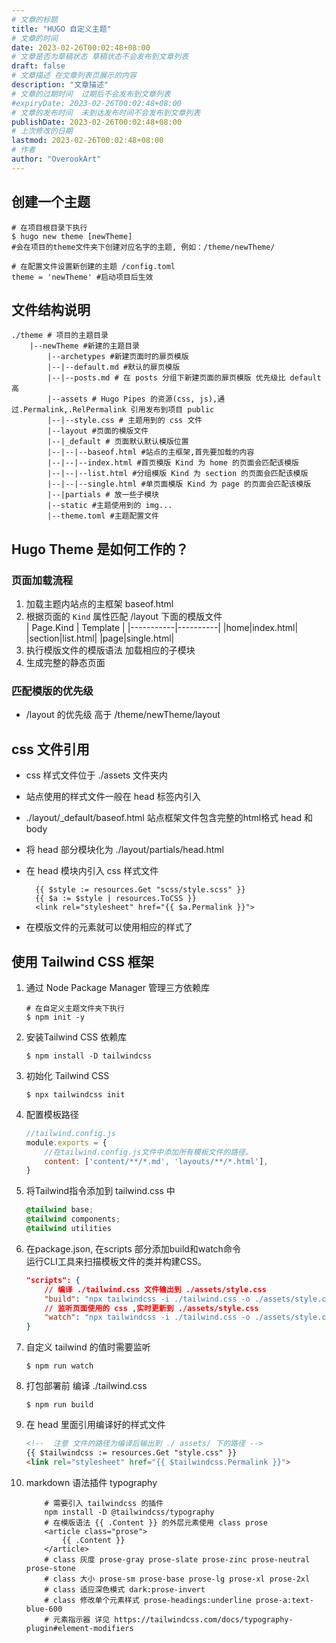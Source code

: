 ```yaml
---
# 文章的标题
title: "HUGO 自定义主题"
# 文章的时间
date: 2023-02-26T00:02:48+08:00
# 文章是否为草稿状态 草稿状态不会发布到文章列表
draft: false
# 文章描述 在文章列表页展示的内容
description: "文章描述"
# 文章的过期时间  过期后不会发布到文章列表
#expiryDate: 2023-02-26T00:02:48+08:00 
# 文章的发布时间  未到达发布时间不会发布到文章列表
publishDate: 2023-02-26T00:02:48+08:00
# 上次修改的日期
lastmod: 2023-02-26T00:02:48+08:00
# 作者
author: "OverookArt"
--- 
```

## 创建一个主题  

``` shell
# 在项目根目录下执行
$ hugo new theme [newTheme] 
#会在项目的theme文件夹下创建对应名字的主题, 例如：/theme/newTheme/

# 在配置文件设置新创建的主题 /config.toml
theme = 'newTheme' #启动项目后生效
```



## 文件结构说明  

``` shell
./theme # 项目的主题目录
    |--newTheme #新建的主题目录
        |--archetypes #新建页面时的扉页模版
        |--|--default.md #默认的扉页模版
        |--|--posts.md # 在 posts 分组下新建页面的扉页模版 优先级比 default 高
        |--assets # Hugo Pipes 的资源(css, js),通过.Permalink,.RelPermalink 引用发布到项目 public
        |--|--style.css # 主题用到的 css 文件
        |--layout #页面的模版文件
        |--|_default # 页面默认默认模版位置
        |--|--|--baseof.html #站点的主框架,首先要加载的内容
        |--|--|--index.html #首页模版 Kind 为 home 的页面会匹配该模版
        |--|--|--list.html #分组模版 Kind 为 section 的页面会匹配该模版
        |--|--|--single.html #单页面模版 Kind 为 page 的页面会匹配该模版
        |--|partials # 放一些子模块
        |--static #主题使用到的 img...
        |--theme.toml #主题配置文件
```

## Hugo Theme 是如何工作的？

### 页面加载流程

1. 加载主题内站点的主框架 baseof.html
2. 根据页面的 `Kind` 属性匹配 /layout 下面的模版文件  
    | Page.Kind | Template |
    |-----------|----------|
    |home|index.html|
    |section|list.html|
    |page|single.html|
3. 执行模版文件的模版语法 加载相应的子模块
4. 生成完整的静态页面

### 匹配模版的优先级  

- /layout 的优先级 高于 /theme/newTheme/layout  

## css 文件引用

- css 样式文件位于 ./assets 文件夹内
- 站点使用的样式文件一般在 head 标签内引入
- ./layout/_default/baseof.html 站点框架文件包含完整的html格式 head 和 body
- 将 head 部分模块化为 ./layout/partials/head.html
- 在 head 模块内引入 css 样式文件
  
  ``` templates
    {{ $style := resources.Get "scss/style.scss" }}
    {{ $a := $style | resources.ToCSS }}
    <link rel="stylesheet" href="{{ $a.Permalink }}">
  ```

- 在模版文件的元素就可以使用相应的样式了
  
## 使用 Tailwind CSS 框架

1. 通过 Node Package Manager 管理三方依赖库

    ```shell
    # 在自定义主题文件夹下执行
    $ npm init -y
    ```

2. 安装Tailwind CSS 依赖库

    ``` shell
    $ npm install -D tailwindcss
    ```

3. 初始化 Tailwind CSS

    ``` shell
    $ npx tailwindcss init
    ```

4. 配置模板路径

    ``` js
    //tailwind.config.js
    module.exports = {
        //在tailwind.config.js文件中添加所有模板文件的路径。
        content: ['content/**/*.md', 'layouts/**/*.html'],
    }
    ```

5. 将Tailwind指令添加到 tailwind.css 中

    ``` css
    @tailwind base;
    @tailwind components;
    @tailwind utilities
    ```

6. 在package.json, 在scripts 部分添加build和watch命令  
   运行CLI工具来扫描模板文件的类并构建CSS。  

    ``` json
    "scripts": {
        // 编译 ./tailwind.css 文件输出到 ./assets/style.css
        "build": "npx tailwindcss -i ./tailwind.css -o ./assets/style.css",
        // 监听页面使用的 css ,实时更新到 ./assets/style.css
        "watch": "npx tailwindcss -i ./tailwind.css -o ./assets/style.css --watch"
    }
    ```  

7. 自定义 tailwind 的值时需要监听

    ``` shell
    $ npm run watch
    ```

8. 打包部署前 编译 ./tailwind.css

    ``` shell
    $ npm run build
    ```

9. 在 head 里面引用编译好的样式文件

    ``` html
    <!--  注意 文件的路径为编译后输出到 ./ assets/ 下的路径 -->
    {{ $tailwindcss := resources.Get "style.css" }}
    <link rel="stylesheet" href="{{ $tailwindcss.Permalink }}">
    ```

10. markdown 语法插件 typography  

    ``` shell
        # 需要引入 tailwindcss 的插件
        npm install -D @tailwindcss/typography
        # 在模版语法 {{ .Content }} 的外层元素使用 class prose
        <article class="prose">
            {{ .Content }}
        </article>
        # class 灰度 prose-gray prose-slate prose-zinc prose-neutral prose-stone
        # class 大小 prose-sm prose-base prose-lg prose-xl prose-2xl
        # class 适应深色模式 dark:prose-invert
        # class 修改单个元素样式 prose-headings:underline prose-a:text-blue-600
        # 元素指示器 详见 https://tailwindcss.com/docs/typography-plugin#element-modifiers
    ```
